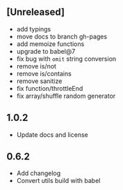 ## [Unreleased]
+ add typings
+ move docs to branch gh-pages
+ add memoize functions
+ upgrade to babel@7
+ fix bug with `omit` string conversion
+ remove is/not
+ remove is/contains
+ remove sanitize
+ fix function/throttleEnd
+ fix array/shuffle random generator

## 1.0.2
+ Update docs and license

## 0.6.2
+ Add changelog
+ Convert utils build with babel
